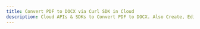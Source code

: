 ---title: Convert PDF to DOCX via Curl SDK in Clouddescription: Cloud APIs & SDKs to Convert PDF to DOCX. Also Create, Edit & Render Microsoft Word & OpenOffice documents in the Cloud.---